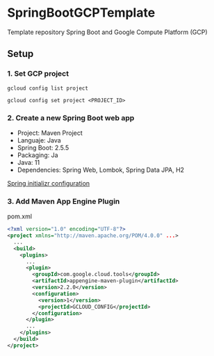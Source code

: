 # SpringBootGCPTemplate
Template repository Spring Boot and Google Compute Platform (GCP)

## Setup
### 1. Set GCP project
```
gcloud config list project

gcloud config set project <PROJECT_ID>
```

### 2. Create a new Spring Boot web app
* Project: Maven Project
* Languaje: Java
* Spring Boot: 2.5.5
* Packaging: Ja
* Java: 11
* Dependencies: Spring Web, Lombok, Spring Data JPA, H2

[Spring initializr configuration](https://start.spring.io/#!type=maven-project&language=java&platformVersion=2.5.5&packaging=jar&jvmVersion=11&groupId=com.calevin&artifactId=springboot-gcp-template&name=springboot-gcp-template&description=Template%20Spring%20Boot%20and%20Google%20Compute%20Platform&packageName=com.calevin.springboot-gcp-template&dependencies=web,lombok,data-jpa,h2)

### 3. Add Maven App Engine Plugin
pom.xml
```xml
<?xml version="1.0" encoding="UTF-8"?>
<project xmlns="http://maven.apache.org/POM/4.0.0" ...>
  ...
  <build>
    <plugins>
      ...
      <plugin>
        <groupId>com.google.cloud.tools</groupId>
        <artifactId>appengine-maven-plugin</artifactId>
        <version>2.2.0</version>
        <configuration>
          <version>1</version>
          <projectId>GCLOUD_CONFIG</projectId>
        </configuration>
      </plugin>
      ...
    </plugins>
  </build>
</project>
```

